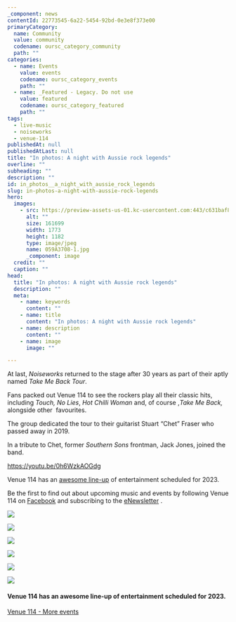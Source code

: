 ```yaml
---
_component: news
contentId: 22773545-6a22-5454-92bd-0e3e8f373e00
primaryCategory:
  name: Community
  value: community
  codename: oursc_category_community
  path: ""
categories:
  - name: Events
    value: events
    codename: oursc_category_events
    path: ""
  - name: _Featured - Legacy. Do not use
    value: featured
    codename: oursc_category_featured
    path: ""
tags:
  - live-music
  - noiseworks
  - venue-114
publishedAt: null
publishedAtLast: null
title: "In photos: A night with Aussie rock legends"
overline: ""
subheading: ""
description: ""
id: in_photos__a_night_with_aussie_rock_legends
slug: in-photos-a-night-with-aussie-rock-legends
hero:
  images:
    - src: https://preview-assets-us-01.kc-usercontent.com:443/c631baf8-1b46-001f-580c-d0001b68b4a8/d6317057-5eaf-43c0-ba37-83a37f0e0eb0/059A3708-1.jpg
      alt: ""
      size: 161699
      width: 1773
      height: 1182
      type: image/jpeg
      name: 059A3708-1.jpg
      _component: image
  credit: ""
  caption: ""
head:
  title: "In photos: A night with Aussie rock legends"
  description: ""
  meta:
    - name: keywords
      content: ""
    - name: title
      content: "In photos: A night with Aussie rock legends"
    - name: description
      content: ""
    - name: image
      image: ""

---
```

At last, *Noiseworks* returned to the stage after 30 years as part of their aptly named *Take Me Back Tour*.

Fans packed out Venue 114 to see the rockers play all their classic hits, including *Touch, No Lies*, *Hot Chilli Woman* and, of course ,*Take Me Back,* alongside other  favourites.

The group dedicated the tour to their guitarist Stuart “Chet” Fraser who passed away in 2019.

In a tribute to Chet, former *Southern Sons* frontman, Jack Jones, joined the band.

<https://youtu.be/0h6WzkAOGdg>


Venue 114 has an [awesome line-up](https://oursc.com.au/community/events/vibrant-calendar-of-events-not-to-be-missed)
&#x20;of entertainment scheduled for 2023.

Be the first to find out about upcoming music and events by following Venue 114 on [Facebook](https://www.facebook.com/venue114/)
&#x20;and subscribing to the [eNewsletter](https://venue114.com.au/)
.

![](https://preview-assets-us-01.kc-usercontent.com:443/c631baf8-1b46-001f-580c-d0001b68b4a8/8d10f4a3-b10e-41df-b8d6-54687a500b6b/059A2701-1.jpg)

![](https://preview-assets-us-01.kc-usercontent.com:443/c631baf8-1b46-001f-580c-d0001b68b4a8/3b43884c-dcda-4d64-aee0-41ccb42326d4/059A2817-2-683x1024.jpg)

![](https://preview-assets-us-01.kc-usercontent.com:443/c631baf8-1b46-001f-580c-d0001b68b4a8/b233e02c-5f27-4029-b949-bfc3a01bec98/059A4223-1024x683.jpg)

![](https://preview-assets-us-01.kc-usercontent.com:443/c631baf8-1b46-001f-580c-d0001b68b4a8/d2eea05e-ea0c-437b-9220-b48b4d6dd9b2/059A3831.jpg)

![](https://preview-assets-us-01.kc-usercontent.com:443/c631baf8-1b46-001f-580c-d0001b68b4a8/d9b20a56-3144-40cc-a443-5a3fd4c8fdc6/059A3925-1024x683.jpg)

![](https://preview-assets-us-01.kc-usercontent.com:443/c631baf8-1b46-001f-580c-d0001b68b4a8/727c878e-fd67-4383-b103-d2e9ecae0924/059A4849-1-1024x683.jpg)

#### Venue 114 has an awesome line-up of entertainment scheduled for 2023.

[Venue 114 - More events](https://oursc.com.au/community/events/vibrant-calendar-of-events-not-to-be-missed)
